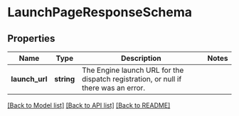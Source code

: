 # LaunchPageResponseSchema

## Properties
Name | Type | Description | Notes
------------ | ------------- | ------------- | -------------
**launch_url** | **string** | The Engine launch URL for the dispatch registration, or null if there was an error. | 

[[Back to Model list]](../../README.md#documentation-for-models) [[Back to API list]](../../README.md#documentation-for-api-endpoints) [[Back to README]](../../README.md)

